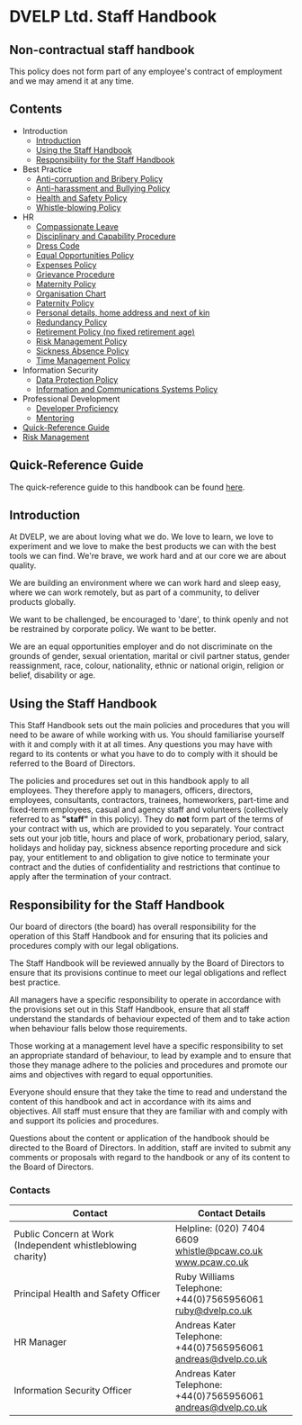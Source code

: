 
# DVELP Ltd. Staff Handbook

## Non-contractual staff handbook
This policy does not form part of any employee&#39;s contract of employment and we may amend it at any time.

## Contents
* Introduction
  * [Introduction](#introduction)
  * [Using the Staff Handbook](#using-the-staff-handbook)
  * [Responsibility for the Staff Handbook](#responsibility-for-the-staff-handbook)
* Best Practice
  * [Anti-corruption and Bribery Policy](best-practice/anti-corruption.md)
  * [Anti-harassment and Bullying Policy](best-practice/anti-harassment.md)
  * [Health and Safety Policy](best-practice/health-and-safety-policy.md)
  * [Whistle-blowing Policy](best-practice/whistle-blowing-policy.md)
* HR
  * [Compassionate Leave](hr/compassionate-leave.md)
  * [Disciplinary and Capability Procedure](hr/disciplinary-procedure.md)
  * [Dress Code](hr/dress-code.md)
  * [Equal Opportunities Policy](hr/equal-opportunities.md)
  * [Expenses Policy](hr/expenses-policy.md)
  * [Grievance Procedure](hr/grievance-procedure.md)
  * [Maternity Policy](hr/maternity-policy.md)
  * [Organisation Chart](hr/org-chart.md)
  * [Paternity Policy](hr/paternity-policy.md)
  * [Personal details, home address and next of kin](hr/personal-details.md)
  * [Redundancy Policy](hr/redundancy-policy.md)
  * [Retirement Policy (no fixed retirement age)](hr/retirement-policy.md)
  * [Risk Management Policy](risk-management/risk-management.md)
  * [Sickness Absence Policy](hr/absence.md)
  * [Time Management Policy](quick-reference.md#time-management)
* Information Security
  * [Data Protection Policy](data-security/data-protection-policy.md)
  * [Information and Communications Systems Policy](data-security/info-communication-policy.md)
* Professional Development
  * [Developer Proficiency](professional-development/developer-proficiency.md)
  * [Mentoring](professional-development/mentoring.md)
* [Quick-Reference Guide](quick-reference.md)
* [Risk Management](risk-management/risk-management.md)

## Quick-Reference Guide 
The quick-reference guide to this handbook can be found [here](quick-reference.md).

## Introduction

At DVELP, we are about loving what we do. We love to learn, we love to experiment and we love to make the best products we can with the best tools we can find. We&#39;re brave, we work hard and at our core we are about quality.

We are building an environment where we can work hard and sleep easy, where we can work remotely, but as part of a community, to deliver products globally.

We want to be challenged, be encouraged to &#39;dare&#39;, to think openly and not be restrained by corporate policy.  We want to be better.

We are an equal opportunities employer and do not discriminate on the grounds of gender, sexual orientation, marital or civil partner status, gender reassignment, race, colour, nationality, ethnic or national origin, religion or belief, disability or age.

## Using the Staff Handbook

This Staff Handbook sets out the main policies and procedures that you will need to be aware of while working with us. You should familiarise yourself with it and comply with it at all times. Any questions you may have with regard to its contents or what you have to do to comply with it should be referred to the Board of Directors.

The policies and procedures set out in this handbook apply to all employees.  They therefore apply to managers, officers, directors, employees, consultants, contractors, trainees, homeworkers, part-time and fixed-term employees, casual and agency staff and volunteers (collectively referred to as **&quot;staff&quot;** in this policy). They do **not** form part of the terms of your contract with us, which are provided to you separately.  Your contract sets out your job title, hours and place of work, probationary period, salary, holidays and holiday pay, sickness absence reporting procedure and sick pay, your entitlement to and obligation to give notice to terminate your contract and the duties of confidentiality and restrictions that continue to apply after the termination of your contract.

## Responsibility for the Staff Handbook

Our board of directors (the board) has overall responsibility for the operation of this Staff Handbook and for ensuring that its policies and procedures comply with our legal obligations.

The Staff Handbook will be reviewed annually by the Board of Directors to ensure that its provisions continue to meet our legal obligations and reflect best practice.

All managers have a specific responsibility to operate in accordance with the provisions set out in this Staff Handbook, ensure that all staff understand the standards of behaviour expected of them and to take action when behaviour falls below those requirements.

Those working at a management level have a specific responsibility to set an appropriate standard of behaviour, to lead by example and to ensure that those they manage adhere to the policies and procedures and promote our aims and objectives with regard to equal opportunities.

Everyone should ensure that they take the time to read and understand the content of this handbook and act in accordance with its aims and objectives.  All staff must ensure that they are familiar with and comply with and support its policies and procedures.

Questions about the content or application of the handbook should be directed to the Board of Directors. In addition, staff are invited to submit any comments or proposals with regard to the handbook or any of its content to the Board of Directors.

### Contacts

| Contact | Contact Details |
| --- | --- |
| Public Concern at Work (Independent whistleblowing charity) | Helpline: (020) 7404 6609 <br/> whistle@pcaw.co.uk <br/> www.pcaw.co.uk |
| Principal Health and Safety Officer | Ruby Williams <br/> Telephone: +44(0)7565956061 <br/> ruby@dvelp.co.uk |
| HR Manager | Andreas Kater <br/> Telephone: +44(0)7565956061 <br/> andreas@dvelp.co.uk |
| Information Security Officer | Andreas Kater <br/> Telephone: +44(0)7565956061 <br/> andreas@dvelp.co.uk |



